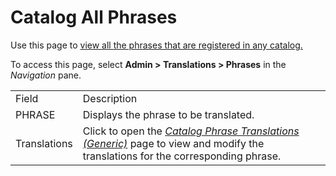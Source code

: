 # Catalog All Phrases

<div class="use">

Use this page to [view all the phrases that are registered in any
catalog.](../Use_Cases/Add_Phrases_to_Catalogs.htm)

</div>

To access this page, select **Admin \> Translations \> Phrases** in the
*Navigation* pane.

|              |                                                                                                                                                                             |
| ------------ | --------------------------------------------------------------------------------------------------------------------------------------------------------------------------- |
| Field        | Description                                                                                                                                                                 |
| PHRASE       | Displays the phrase to be translated.                                                                                                                                       |
| Translations | Click to open the *[Catalog Phrase Translations (Generic)](Catalog_Phrase_Translations_Generic.htm)* page to view and modify the translations for the corresponding phrase. |
